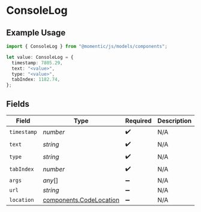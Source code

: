 # ConsoleLog

## Example Usage

```typescript
import { ConsoleLog } from "@momentic/js/models/components";

let value: ConsoleLog = {
  timestamp: 7805.29,
  text: "<value>",
  type: "<value>",
  tabIndex: 1182.74,
};
```

## Fields

| Field                                                              | Type                                                               | Required                                                           | Description                                                        |
| ------------------------------------------------------------------ | ------------------------------------------------------------------ | ------------------------------------------------------------------ | ------------------------------------------------------------------ |
| `timestamp`                                                        | *number*                                                           | :heavy_check_mark:                                                 | N/A                                                                |
| `text`                                                             | *string*                                                           | :heavy_check_mark:                                                 | N/A                                                                |
| `type`                                                             | *string*                                                           | :heavy_check_mark:                                                 | N/A                                                                |
| `tabIndex`                                                         | *number*                                                           | :heavy_check_mark:                                                 | N/A                                                                |
| `args`                                                             | *any*[]                                                            | :heavy_minus_sign:                                                 | N/A                                                                |
| `url`                                                              | *string*                                                           | :heavy_minus_sign:                                                 | N/A                                                                |
| `location`                                                         | [components.CodeLocation](../../models/components/codelocation.md) | :heavy_minus_sign:                                                 | N/A                                                                |